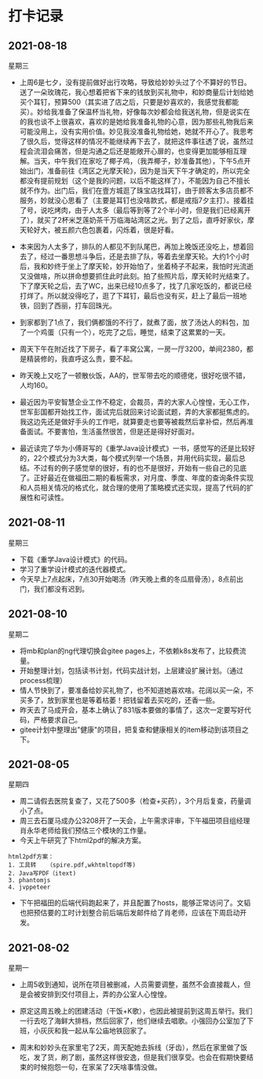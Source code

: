 # 打卡记录

## 2021-08-18

星期三

* 上周6是七夕，没有提前做好出行攻略，导致给妙妙头过了个不算好的节日。送了一朵玫瑰花，我心想着把省下来的钱放到买礼物中，和妙商量后计划给她买个耳钉，预算500（其实进了店之后，只要是妙喜欢的，我感觉我都能买）。妙给我准备了保温杯当礼物，好像每次妙都会给我送礼物，但是说实在的我也谈不上很喜欢，喜欢的是她给我准备礼物的心意，因为那些礼物我后来可能没用上，没有实用价值。妙见我没准备礼物给她，她就不开心了。我思考了很久后，觉得这样的情况不能继续再下去了，就把这件事往透了说，虽然过程会流泪会痛苦，但是沟通之后还是能敞开心扉的，也变得更加能够相互理解。当天，中午我们在家吃了椰子鸡，（我弄椰子，妙准备其他），下午5点开始出门，准备前往《湾区之光摩天轮》，因为是当天下午才确定的，所以完全都没有提前规划（这个是我的问题，以后不能这样了），不能因为自己不擅长就不作为。出门后，我们在壹方城逛了珠宝店找耳钉，由于顾客太多店员都不服务，妙就没心思看了（主要是耳钉也没啥款式，都是戒指7夕主打）。接着挂了号，说吃烤肉，由于人太多（最后等到等了2个半小时，但是我们已经离开了），就买了2杯米芝莲奶茶千万临海站湾区之光。到了之后，直呼好家伙，摩天轮好大，被五颜六色包裹着，闪烁着，很是好看。
* 本来因为人太多了，排队的人都见不到队尾巴，再加上晚饭还没吃上，想着回去了，经过一番思想斗争后，还是去排了队，等着去坐摩天轮。大约1个小时后，我和妙终于坐上了摩天轮，妙开始怕了，坐着椅子不起来，我怕时光流逝又没做啥，所以拼命想要抓住此时此刻。拍了些照片后，摩天轮时光结束了。下了摩天轮之后，去了WC，出来已经10点多了，找了几家吃饭的，都说已经打烊了。所以就没得吃了，逛了下耳钉，最后也没有买，赶上了最后一班地铁，回到了西丽，打车回珠光。
* 到家都到了1点了，我们俩都饿的不行了，就煮了面，放了汤达人的料包，加了一个鸡蛋（只有一个），吃完了之后，睡觉，结束了这累累的一天。



* 周天下午在附近找了下房子，看了丰窝公寓，一房一厅3200，单间2380，都是精装修的，我直呼这么贵，要不起。

* 昨天晚上又吃了一顿散伙饭，AA的，世军带去吃的顺德佬，很好吃很不错，人均160。
* 最近因为平安智慧企业工作不稳定，会裁员，弄的大家人心惶惶，无心工作，世军彭国都开始找工作，面试完后就回来讨论面试题，弄的大家都挺焦虑的。我这边先还是做好手头的工作吧，就算要走也要等被裁然后拿补偿，然后再准备面试。不要害怕，生活虽然很苦，但是还是得好好面对。
* 最近读完了华为小傅哥写的《重学Java设计模式》一书，感觉写的还是比较好的，22个模式分为3大类，每个模式列举一个场景，并用代码实现，最后总结。不过有的例子感觉举的很好，有的也不是很好，开始有一些自己的见底了。正好最近在做福田二期的看板需求，对月度、季度、年度的查询条件实现和人员相关情况的格式化，就合理的使用了策略模式还实现，提高了代码的扩展性和可读性。



## 2021-08-11

星期三

* 下载《重学Java设计模式》的代码。
* 学习了重学设计模式的迭代器模式。
* 今天早上7点起床，7点30开始喝汤（昨天晚上煮的冬瓜扇骨汤），8点前出门，我们都没有迟到。

## 2021-08-10

星期二

* 将mb和plan的ng代理切换会gitee pages上，不依赖k8s发布了，比较费流量。
* 开始整理计划，包括读书计划，代码实战计划，上层建设扩展计划。（通过process梳理）
* 情人节快到了，要准备给妙买礼物了，也不知道她喜欢啥。花阔以买一朵，不买多了，放到家里也是等着枯萎！把钱留着去买吃的，还香一些。
* 昨天去了马成开会，基本上确认了831版本要做的事情了，这次一定要写好代码，严格要求自己。
* gitee计划中整理出"健康"的项目，把复查和健康相关的item移动到该项目之下。

## 2021-08-05

星期四

* 周二请假去医院复查了，又花了500多（检查+买药），3个月后复查，药量调小了点。
* 周三去石厦马成办公3208开了一天会，上午需求评审，下午福田项目组经理肖永华老师给我们预估三个模块的工作量。
* 今天上午研究了下html2pdf的解决方案。

```
html2pdf方案：
1. 工具转   （spire.pdf,wkhtmltopdf等)
2. Java写PDF（itext)
3. phantomjs
4. jvppeteer
```

* 下午把福田的后端代码跑起来了，并且配置了hosts，能够正常访问了。文韬也把预估要的工时计划整合前后端后发邮件给了肖老师，应该在下周启动开发。

## 2021-08-02

星期一

* 上周5收到通知，说所在项目被删减，人员需要调整，虽然不会直接裁人，但是会被安排到交付项目上，弄的办公室人心惶惶。

* 原定这周五晚上的团建活动（干饭+K歌），也因此被提前到这周五举行。我们一行去吃了海鲜大排档，然后回家了，他们继续去唱歌。小强回办公室加了下班，小灰灰和我一起从车公庙地铁回家了。

* 周末和妙妙头在家里宅了2天，周天配她去拆线（牙齿），然后在家里做了饭吃，发了货，刷了剧，虽然这样很安逸，但是我们很享受。也会在假期快要结束的时候抱怨一句，在家呆了2天啥事情没做。

  
